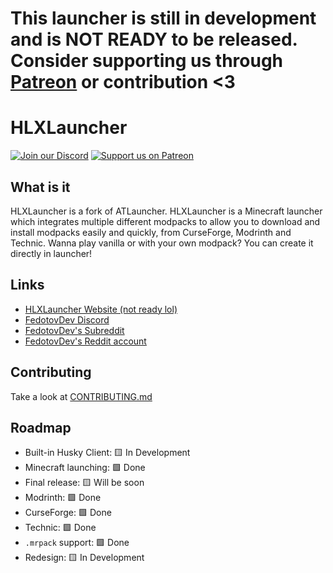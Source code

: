 # This launcher is still in development and is NOT READY to be released. Consider supporting us through [Patreon](https://patreon.com/fedotovdev8801) or contribution <3

# HLXLauncher

[![Join our Discord](https://img.shields.io/badge/Discord-Join%20Chat-5865F2?logo=discord&logoColor=white)](https://discord.gg/zEGHrrFfsD)
[![Support us on Patreon](https://img.shields.io/badge/Support%20us%20on-Patreon-orange?logo=patreon)](https://www.patreon.com/FedotovDev8801)

## What is it

HLXLauncher is a fork of ATLauncher. HLXLauncher is a Minecraft launcher which integrates multiple different modpacks to allow you to download and install
modpacks easily and quickly, from CurseForge, Modrinth and Technic. Wanna play vanilla or with your own modpack? You can create it directly in launcher!

## Links

-   [HLXLauncher Website (not ready lol)](https://about:blank)
-   [FedotovDev Discord](https://discord.gg/zEGHrrFfsD)
-   [FedotovDev's Subreddit](https://www.reddit.com/r/fedotovdev)
-   [FedotovDev's Reddit account](https://www.reddit.com/u/far_arugula_4860)

## Contributing

Take a look at [CONTRIBUTING.md](CONTRIBUTING.md)

## Roadmap
- Built-in Husky Client: 🟨 In Development
- Minecraft launching: 🟩 Done
- Final release: 🟨 Will be soon
- Modrinth: 🟩 Done
- CurseForge: 🟩 Done
- Technic: 🟩 Done
- `.mrpack` support: 🟩 Done
- Redesign: 🟨 In Development
